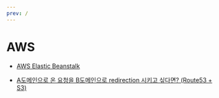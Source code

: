 ```yaml
---
prev: /
---
```

# AWS 

- [AWS Elastic Beanstalk](/aws/elasticbeanstalk/)

- [A도메인으로 온 요청을 B도메인으로 redirection 시키고 싶다면? (Route53 + S3)](/aws/redirection_a_to_b.md)

<Disqus />
